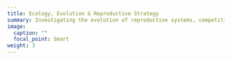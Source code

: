 ```yaml
---
title: Ecology, Evolution & Reproductive Strategy
summary: Investigating the evolution of reproductive systems, competition, and ecological dynamics in mosses and biocrust ecosystems.
image:
  caption: ""
  focal_point: Smart
weight: 3
---
```

